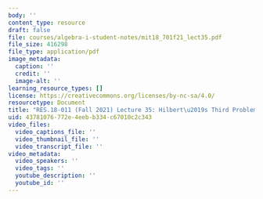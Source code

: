 ```yaml
---
body: ''
content_type: resource
draft: false
file: courses/algebra-i-student-notes/mit18_701f21_lect35.pdf
file_size: 416298
file_type: application/pdf
image_metadata:
  caption: ''
  credit: ''
  image-alt: ''
learning_resource_types: []
license: https://creativecommons.org/licenses/by-nc-sa/4.0/
resourcetype: Document
title: "RES.18-011 (Fall 2021) Lecture 35: Hilbert\u2019s Third Problem "
uid: 43781076-772e-4eeb-b334-c67010c2c343
video_files:
  video_captions_file: ''
  video_thumbnail_file: ''
  video_transcript_file: ''
video_metadata:
  video_speakers: ''
  video_tags: ''
  youtube_description: ''
  youtube_id: ''
---
```

